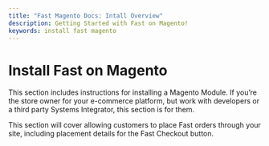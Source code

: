 ```yaml
---
title: "Fast Magento Docs: Intall Overview"
description: Getting Started with Fast on Magento!
keywords: install fast magento
---
```


# Install Fast on Magento

This section includes instructions for installing a Magento Module. If you’re the store owner for your e-commerce platform, but work with developers or a third party Systems Integrator, this section is for them.

This section will cover allowing customers to place Fast orders through your site, including placement details for the Fast Checkout button.

